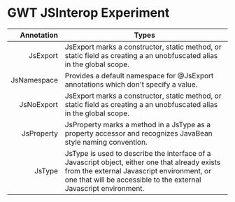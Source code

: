 # GWT JSInterop Experiment

Annotation | Types
---:| ---
JsExport | JsExport marks a constructor, static method, or static field as creating a an unobfuscated alias in the global scope.
JsNamespace | Provides a default namespace for @JsExport annotations which don't specify a value.
JsNoExport	| JsExport marks a constructor, static method, or static field as creating a an unobfuscated alias in the global scope.
JsProperty | JsProperty marks a method in a JsType as a property accessor and recognizes JavaBean style naming convention.
JsType | JsType is used to describe the interface of a Javascript object, either one that already exists from the external Javascript environment, or one that will be accessible to the external Javascript environment.